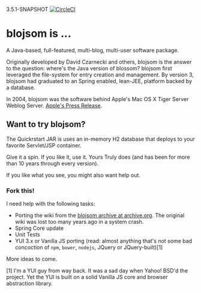 3.5.1-SNAPSHOT [![CircleCI](https://circleci.com/gh/timothystone/blojsom/tree/master.svg?style=shield)](https://circleci.com/gh/timothystone/blojsom/tree/master)

blojsom is ...
==============

A Java-based, full-featured, multi-blog, multi-user software package.

Originally developed by David Czarnecki and others, blojsom is the answer to the question: where's the Java version of blossom? blojsom first leveraged the file-system for entry creation and management. By version 3, blojsom had graduated to an Spring enabled, lean-JEE, platform backed by a database.

In 2004, blojsom was the software behind Apple's Mac OS X Tiger Server Weblog Server. [Apple's Press Release](http://www.apple.com/pr/library/2004/06/28Apple-Previews-Mac-OS-X-Server-Tiger.html).

Want to try blojsom?
--------------------

The Quickrstart JAR is uses an in-memory H2 database that deploys to your favorite Servlet/JSP container.

Give it a spin. If you like it, use it. Yours Truly does (and has been for more than 10 years through every version).

If you like what you see, you might also want help out.

### Fork this!

I need help with the following tasks:
* Porting the wiki from the [blojsom archive at archive.org](http://bit.ly/blojsom3-wiki-archive). The original wiki was lost too many years ago in a system crash.
* Spring Core update
* Unit Tests
* YUI 3.x or Vanilla JS porting (read: almost anything that's not some bad concoction of `npm`, `bower`, `nodejs`, JQuery or JQuery-built)[1]

More ideas to come.

[1] I'm a YUI guy from way back. It was a sad day when Yahoo! BSD'd the project. Yet the YUI is built on a solid Vanilla JS core and browser abstraction library.
